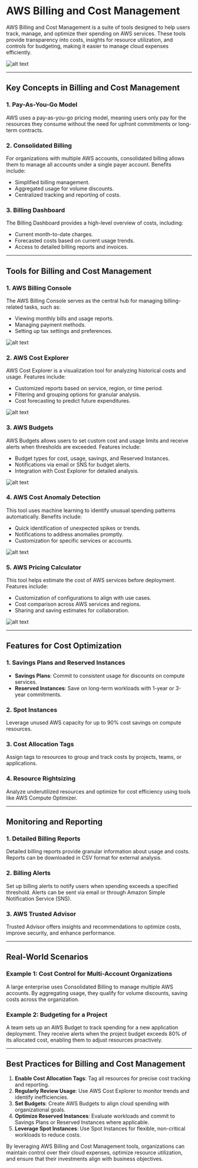 # AWS Billing and Cost Management

AWS Billing and Cost Management is a suite of tools designed to help users track, manage, and optimize their spending on AWS services. These tools provide transparency into costs, insights for resource utilization, and controls for budgeting, making it easier to manage cloud expenses efficiently.

![alt text](image-53.png)

---

## Key Concepts in Billing and Cost Management

### 1. **Pay-As-You-Go Model**
AWS uses a pay-as-you-go pricing model, meaning users only pay for the resources they consume without the need for upfront commitments or long-term contracts.

### 2. **Consolidated Billing**
For organizations with multiple AWS accounts, consolidated billing allows them to manage all accounts under a single payer account. Benefits include:
- Simplified billing management.
- Aggregated usage for volume discounts.
- Centralized tracking and reporting of costs.

### 3. **Billing Dashboard**
The Billing Dashboard provides a high-level overview of costs, including:
- Current month-to-date charges.
- Forecasted costs based on current usage trends.
- Access to detailed billing reports and invoices.

---

## Tools for Billing and Cost Management

### **1. AWS Billing Console**
The AWS Billing Console serves as the central hub for managing billing-related tasks, such as:
- Viewing monthly bills and usage reports.
- Managing payment methods.
- Setting up tax settings and preferences.

![alt text](image-54.png)

### **2. AWS Cost Explorer**
AWS Cost Explorer is a visualization tool for analyzing historical costs and usage. Features include:
- Customized reports based on service, region, or time period.
- Filtering and grouping options for granular analysis.
- Cost forecasting to predict future expenditures.

![alt text](image-55.png)

### **3. AWS Budgets**
AWS Budgets allows users to set custom cost and usage limits and receive alerts when thresholds are exceeded. Features include:
- Budget types for cost, usage, savings, and Reserved Instances.
- Notifications via email or SNS for budget alerts.
- Integration with Cost Explorer for detailed analysis.

![alt text](image-56.png)

### **4. AWS Cost Anomaly Detection**
This tool uses machine learning to identify unusual spending patterns automatically. Benefits include:
- Quick identification of unexpected spikes or trends.
- Notifications to address anomalies promptly.
- Customization for specific services or accounts.

![alt text](image-58.png)

### **5. AWS Pricing Calculator**
This tool helps estimate the cost of AWS services before deployment. Features include:
- Customization of configurations to align with use cases.
- Cost comparison across AWS services and regions.
- Sharing and saving estimates for collaboration.

![alt text](image-57.png)

---

## Features for Cost Optimization

### 1. **Savings Plans and Reserved Instances**
- **Savings Plans**: Commit to consistent usage for discounts on compute services.
- **Reserved Instances**: Save on long-term workloads with 1-year or 3-year commitments.

### 2. **Spot Instances**
Leverage unused AWS capacity for up to 90% cost savings on compute resources.

### 3. **Cost Allocation Tags**
Assign tags to resources to group and track costs by projects, teams, or applications.

### 4. **Resource Rightsizing**
Analyze underutilized resources and optimize for cost efficiency using tools like AWS Compute Optimizer.

---

## Monitoring and Reporting

### **1. Detailed Billing Reports**
Detailed billing reports provide granular information about usage and costs. Reports can be downloaded in CSV format for external analysis.

### **2. Billing Alerts**
Set up billing alerts to notify users when spending exceeds a specified threshold. Alerts can be sent via email or through Amazon Simple Notification Service (SNS).

### **3. AWS Trusted Advisor**
Trusted Advisor offers insights and recommendations to optimize costs, improve security, and enhance performance.

---

## Real-World Scenarios

### Example 1: Cost Control for Multi-Account Organizations
A large enterprise uses Consolidated Billing to manage multiple AWS accounts. By aggregating usage, they qualify for volume discounts, saving costs across the organization.

### Example 2: Budgeting for a Project
A team sets up an AWS Budget to track spending for a new application deployment. They receive alerts when the project budget exceeds 80% of its allocated cost, enabling them to adjust resources proactively.

---

## Best Practices for Billing and Cost Management

1. **Enable Cost Allocation Tags**: Tag all resources for precise cost tracking and reporting.
2. **Regularly Review Usage**: Use AWS Cost Explorer to monitor trends and identify inefficiencies.
3. **Set Budgets**: Create AWS Budgets to align cloud spending with organizational goals.
4. **Optimize Reserved Instances**: Evaluate workloads and commit to Savings Plans or Reserved Instances where applicable.
5. **Leverage Spot Instances**: Use Spot Instances for flexible, non-critical workloads to reduce costs.

By leveraging AWS Billing and Cost Management tools, organizations can maintain control over their cloud expenses, optimize resource utilization, and ensure that their investments align with business objectives.
